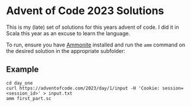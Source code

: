 # Advent of Code 2023 Solutions

This is my (late) set of solutions for this years advent of code.
I did it in Scala this year as an excuse to learn the language.

To run, ensure you have [Ammonite](https://ammonite.io) installed and run the ```amm``` command on the desired solution in the appropriate subfolder:

## Example

```console
cd day_one
curl https://adventofcode.com/2023/day/1/input -H 'Cookie: session=<session_id>' > input.txt
amm first_part.sc
```
